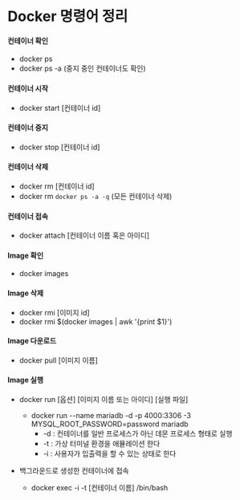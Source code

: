 # Docker 명령어 정리



#### 컨테이너 확인

- docker ps
- docker ps -a (중지 중인 컨테이너도 확인)



#### 컨테이너 시작

- docker start [컨테이너 id]



#### 컨테이너 중지

- docker stop [컨테이너 id]



#### 컨테이너 삭제

- docker rm [컨테이너 id]
- docker rm `docker ps -a -q` (모든 컨테이너 삭제)



#### 컨테이너 접속

- docker attach [컨테이너 이름 혹은 아이디]



#### Image 확인

- docker  images



#### Image 삭제

- docker rmi [이미지 id]
- docker rmi $(docker images | awk '{print $1}')



#### Image 다운로드

- docker pull [이미지 이름]



#### Image 실행

- docker run [옵션] [이미지 이름 또는 아이디] [실행 파일]
  - docker run --name mariadb -d -p 4000:3306 -3 MYSQL_ROOT_PASSWORD=password mariadb
    - -d : 컨테이너를 일반 프로세스가 아닌 데몬 프로세스 형태로 실행
    - -t : 가상 터미널 환경을 애뮬레이션 한다
    - -i :  사용자가 입출력을 할 수 있는 상태로 한다



- 백그라운드로 생성한 컨테이너에 접속
  - docker exec -i -t [컨테이너 이름] /bin/bash



